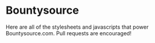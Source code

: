 Bountysource
============
Here are all of the stylesheets and javascripts that power Bountysource.com.  Pull requests are encouraged!
